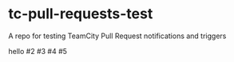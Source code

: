 # tc-pull-requests-test
A repo for testing TeamCity Pull Request notifications and triggers

hello
#2
#3
#4
#5
